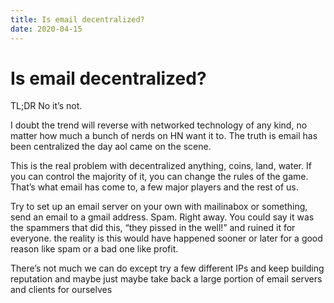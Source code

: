 ```yaml
---
title: Is email decentralized?
date: 2020-04-15
---
```


# Is email decentralized?

TL;DR No it’s not.

I doubt the trend will reverse with networked technology of any kind, no matter how much a bunch of nerds on HN want it to. The truth is email has been centralized the day aol came on the scene.

This is the real problem with decentralized anything, coins, land, water. If you can control the majority of it, you can change the rules of the game. That’s what email has come to, a few major players and the rest of us.

Try to set up an email server on your own with mailinabox or something, send an email to a gmail address. Spam. Right away. You could say it was the spammers that did this, “they pissed in the well!” and ruined it for everyone. the reality is this would have happened sooner or later for a good reason like spam or a bad one like profit.

There’s not much we can do except try a few different IPs and keep building reputation and maybe just maybe take back a large portion of email servers and clients for ourselves
